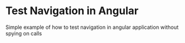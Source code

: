 # Test Navigation in Angular

Simple example of how to test navigation in angular application without spying on calls
